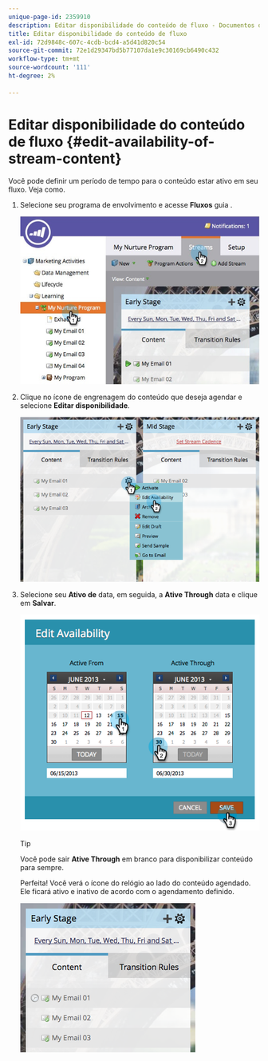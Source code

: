 ```yaml
---
unique-page-id: 2359910
description: Editar disponibilidade do conteúdo de fluxo - Documentos do Marketo - Documentação do produto
title: Editar disponibilidade do conteúdo de fluxo
exl-id: 72d9848c-607c-4cdb-bcd4-a5d41d820c54
source-git-commit: 72e1d29347bd5b77107da1e9c30169cb6490c432
workflow-type: tm+mt
source-wordcount: '111'
ht-degree: 2%

---
```


# Editar disponibilidade do conteúdo de fluxo {#edit-availability-of-stream-content}

Você pode definir um período de tempo para o conteúdo estar ativo em seu fluxo. Veja como.

1. Selecione seu programa de envolvimento e acesse **Fluxos** guia .

   ![](assets/cloneasteam-2.jpg)

1. Clique no ícone de engrenagem do conteúdo que deseja agendar e selecione **Editar disponibilidade**.

   ![](assets/image2014-9-15-17-3a35-3a56.png)

1. Selecione seu **Ativo de** data, em seguida, a **Ative Through** data e clique em **Salvar**.

   ![](assets/image2014-9-15-17-3a36-3a0.png)

   >[!TIP]
   >
   >Você pode sair **Ative Through** em branco para disponibilizar conteúdo para sempre.

   Perfeita! Você verá o ícone do relógio ao lado do conteúdo agendado. Ele ficará ativo e inativo de acordo com o agendamento definido.

   ![](assets/image2014-9-15-17-3a36-3a4.png)
